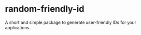 # random-friendly-id
A short and simple package to generate user-friendly IDs for your applications.
